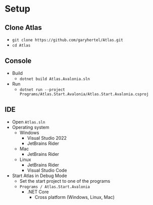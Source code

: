 # Setup

## Clone Atlas
- `git clone https://github.com/garyhertel/Atlas.git`
- `cd Atlas`

## Console
- Build
  - `dotnet build Atlas.Avalonia.sln`
- Run
  - `dotnet run --project Programs/Atlas.Start.Avalonia/Atlas.Start.Avalonia.csproj`

## IDE
- Open `Atlas.sln`
- Operating system
  - Windows
    - Visual Studio 2022
    - JetBrains Rider
  - Mac
    - JetBrains Rider
  - Linux
    - JetBrains Rider
    - Visual Studio Code
- Start Atlas in Debug Mode
  - Set the start project to one of the programs
  - `Programs / Atlas.Start.Avalonia`
    - .NET Core
      - Cross platform (Windows, Linux, Mac)
    
